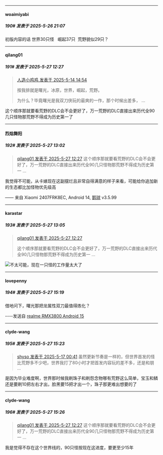 ﻿
*****

####  woaimiyabi  
##### 190#       发表于 2025-5-26 21:07

初版内容的话 世界30只怪   崛起37只  荒野貌似29只？


*****

####  qilang01  
##### 191#       发表于 2025-5-27 12:27

<blockquote><a href="httphttps://stage1st.com/2b/forum.php?mod=redirect&amp;goto=findpost&amp;pid=67813722&amp;ptid=2250154" target="_blank">人造小鸡鸡 发表于 2025-5-14 14:54</a>

按我排就是曙光，冰原，世界，崛起，荒野。

为什么？毕竟曙光是我双刀侠玩的最爽的一作，那个时候出差多， ...</blockquote>
这个顺序那就要看荒野的DLC会不会更好了，万一荒野的DLC直接出来历代全90几只怪物那荒野不得成为历史第一了


*****

####  烈焰舞阳  
##### 192#       发表于 2025-5-27 13:02

<blockquote><a href="httphttps://stage1st.com/2b/forum.php?mod=redirect&amp;goto=findpost&amp;pid=67854808&amp;ptid=2250154" target="_blank">qilang01 发表于 2025-5-27 12:27</a>
这个顺序那就要看荒野的DLC会不会更好了，万一荒野的DLC直接出来历代全90几只怪物那荒野不得成为历史第一 ...</blockquote>
我觉得不可能，从卡婊现在这副摆烂且非常自得满意的样子来看，可能给你追加新的生态都比加怪物优先级高

—— 来自 Xiaomi 2407FRK8EC, Android 14, [鹅球](https://www.pgyer.com/GcUxKd4w) v3.5.99


*****

####  karastar  
##### 193#       发表于 2025-5-27 13:05

<blockquote><a href="httphttps://stage1st.com/2b/forum.php?mod=redirect&amp;goto=findpost&amp;pid=67854808&amp;ptid=2250154" target="_blank">qilang01 发表于 2025-5-27 12:27</a>

这个顺序那就要看荒野的DLC会不会更好了，万一荒野的DLC直接出来历代全90几只怪物那荒野不得成为历史第一 ...</blockquote>
<img src="https://static.stage1st.com/image/smiley/face2017/009.gif" referrerpolicy="no-referrer">不太可能，现在一只怪的工作量太大了


*****

####  lovepenny  
##### 194#       发表于 2025-5-27 15:19

借地问下，曙光那把龙属性双刀最值得炼化？

----发送自 [realme RMX3800,Android 15](http://stage1.5j4m.com/?1.46)

*****

####  clyde-wang  
##### 195#       发表于 2025-5-27 15:23

<blockquote><a href="httphttps://stage1st.com/2b/forum.php?mod=redirect&amp;goto=findpost&amp;pid=67823217&amp;ptid=2250154" target="_blank">shyso 发表于 2025-5-17 00:41</a>
虽然更新节奏是一样的，但世界首发的怪比荒野多不少吧，世界我打了80小时才把首发内容玩的差不多，还是和朋 ...</blockquote>
是因为毕业难度啊，世界那时候我刷珠子和刷怨念物哪有荒野这么简单，宝玉和鳞还是要刷10把左右才出，脸黑要15把才出一个，珠子那更难出想要的了

*****

####  clyde-wang  
##### 196#       发表于 2025-5-27 15:26

<blockquote><a href="httphttps://stage1st.com/2b/forum.php?mod=redirect&amp;goto=findpost&amp;pid=67854808&amp;ptid=2250154" target="_blank">qilang01 发表于 2025-5-27 12:27</a>
这个顺序那就要看荒野的DLC会不会更好了，万一荒野的DLC直接出来历代全90几只怪物那荒野不得成为历史第一 ...</blockquote>
我是觉得不存在这个世界线的，90只怪按现在这进度，要更至少15年

